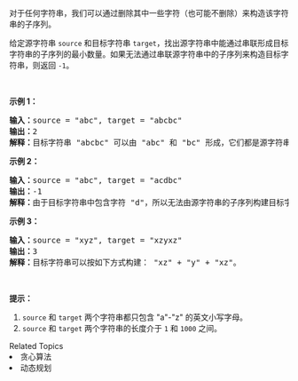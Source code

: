 <p>对于任何字符串，我们可以通过删除其中一些字符（也可能不删除）来构造该字符串的子序列。</p>

<p>给定源字符串&nbsp;<code>source</code> 和目标字符串&nbsp;<code>target</code>，找出源字符串中能通过串联形成目标字符串的子序列的最小数量。如果无法通过串联源字符串中的子序列来构造目标字符串，则返回&nbsp;<code>-1</code>。</p>

<p>&nbsp;</p>

<p><strong>示例 1：</strong></p>

<pre><strong>输入：</strong>source = &quot;abc&quot;, target = &quot;abcbc&quot;
<strong>输出：</strong>2
<strong>解释：</strong>目标字符串 &quot;abcbc&quot; 可以由 &quot;abc&quot; 和 &quot;bc&quot; 形成，它们都是源字符串 &quot;abc&quot; 的子序列。
</pre>

<p><strong>示例 2：</strong></p>

<pre><strong>输入：</strong>source = &quot;abc&quot;, target = &quot;acdbc&quot;
<strong>输出：</strong>-1
<strong>解释：</strong>由于目标字符串中包含字符 &quot;d&quot;，所以无法由源字符串的子序列构建目标字符串。
</pre>

<p><strong>示例 3：</strong></p>

<pre><strong>输入：</strong>source = &quot;xyz&quot;, target = &quot;xzyxz&quot;
<strong>输出：</strong>3
<strong>解释：</strong>目标字符串可以按如下方式构建： &quot;xz&quot; + &quot;y&quot; + &quot;xz&quot;。
</pre>

<p>&nbsp;</p>

<p><strong>提示：</strong></p>

<ol>
	<li><code>source</code> 和&nbsp;<code>target</code>&nbsp;两个字符串都只包含&nbsp;&quot;a&quot;-&quot;z&quot;&nbsp;的英文小写字母。</li>
	<li><code>source</code> 和&nbsp;<code>target</code>&nbsp;两个字符串的长度介于&nbsp;<code>1</code> 和&nbsp;<code>1000</code>&nbsp;之间。</li>
</ol>
<div><div>Related Topics</div><div><li>贪心算法</li><li>动态规划</li></div></div>